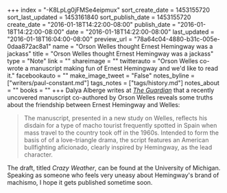 +++
index = "-K8LpLg0jFMSe4eipmux"
sort_create_date = 1453155720
sort_last_updated = 1453161840
sort_publish_date = 1453155720
create_date = "2016-01-18T14:22:00-08:00"
publish_date = "2016-01-18T14:22:00-08:00"
date = "2016-01-18T14:22:00-08:00"
last_updated = "2016-01-18T16:04:00-08:00"
preview_url = "78a64c04-4880-b31c-005e-0daa872ac8a1"
name = "Orson Welles thought Ernest Hemingway was a jackass"
title = "Orson Welles thought Ernest Hemingway was a jackass"
type = "Note"
link = ""
shareimage = ""
twitterauto = "Orson Welles co-wrote a manuscript making fun of Ernest Hemingway and we'd like to read it."
facebookauto = ""
make_image_tweet = "False"
notes_byline = ["writers/paul-constant.md"]
tags_notes = ["tags/history.md"]
notes_about = ""
books = ""
+++
Dalya Alberge writes at [*The Guardian*](http://www.theguardian.com/film/2016/jan/16/what-orson-welles-really-thought-about-ernest-hemingway) that a recently uncovered manuscript co-authored by Orson Welles reveals some truths about the friendship between Ernest Hemingway and Welles:

<blockquote>The manuscript, presented in a new study on Welles, reflects his disdain for a type of macho tourist frequently spotted in Spain when mass travel to the country took off in the 1960s. Intended to form the basis of of a love-triangle drama, the script features an American bullfighting aficionado, clearly inspired by Hemingway, as the lead character.</blockquote>

The draft, titled *Crazy Weather*, can be found at the University of Michigan. Speaking as someone who feels very uneasy about Hemingway's brand of machismo, I hope it gets published sometime soon.